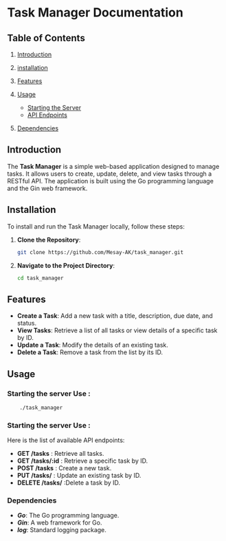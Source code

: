 # Task Manager Documentation

## Table of Contents

1. [Introduction](#introduction)
2. [installation](#installation)
3. [Features](#features)
4. [Usage](#usage)
    - [Starting the Server](#starting-the-server)
    - [API Endpoints](#api-endpoints)

5. [Dependencies](#dependencies)


## Introduction

The **Task Manager** is a simple web-based application designed to manage tasks. It allows users to create, update, delete, and view tasks through a RESTful API. The application is built using the Go programming language and the Gin web framework.

## Installation

To install and run the Task Manager locally, follow these steps:

1. **Clone the Repository**:
   ```bash
   git clone https://github.com/Mesay-AK/task_manager.git
   ```

2. **Navigate to the Project Directory**:
    ```bash
    cd task_manager
    ```
## Features

- **Create a Task**: Add a new task with a title, description, due date, and status.
- **View Tasks**: Retrieve a list of all tasks or view details of a specific task by ID.
- **Update a Task**: Modify the details of an existing task.
- **Delete a Task**: Remove a task from the list by its ID.

## Usage

### Starting the server Use :
```bash 
    ./task_manager
```

### Starting the server Use :

Here is the list of available API endpoints:

- **GET /tasks** : Retrieve all tasks.
- **GET /tasks/:id** : Retrieve a specific task by ID.
- **POST /tasks** : Create a new task.
- **PUT /tasks/** : Update an existing task by ID.
- **DELETE /tasks/** :Delete a task by ID.

### Dependencies
- ***Go***: The Go programming language.
- ***Gin***: A web framework for Go.
- ***log***: Standard logging package.